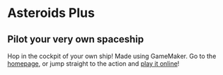 # Asteroids Plus
## Pilot your very own spaceship
Hop in the cockpit of your own ship! Made using GameMaker. Go to the [homepage](https://baker531.github.io/asteroids), or jump straight to the action and [play it online](https://baker531.github.io/asteroids/game.html)!
